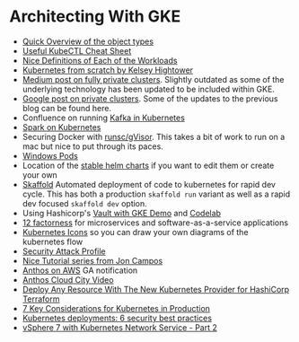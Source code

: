 # Architecting With GKE

- [Quick Overview of the object types](https://medium.com/hashmapinc/30-second-kubernetes-concepts-cheat-sheet-98ba813194cb)
- [Useful KubeCTL Cheat Sheet](https://kubernetes.io/docs/reference/kubectl/cheatsheet/)
- [Nice Definitions of Each of the Workloads](https://www.freecodecamp.org/news/a-friendly-introduction-to-kubernetes-670c50ce4542/)
- [Kubernetes from scratch by Kelsey Hightower](https://github.com/kelseyhightower/kubernetes-the-hard-way)
- [Medium post on fully private clusters](https://medium.com/google-cloud/completely-private-gke-clusters-with-no-internet-connectivity-945fffae1ccd). Slightly outdated as some of the underlying technology has been updated to be included within GKE.
- [Google post on private clusters](https://cloud.google.com/kubernetes-engine/docs/how-to/private-clusters). Some of the updates to the previous blog can be found here.
- Confluence on running [Kafka in Kubernetes](https://www.confluent.io/blog/apache-kafka-kubernetes-could-you-should-you)
- [Spark on Kubernetes](https://spark.apache.org/docs/latest/running-on-kubernetes.html)
- Securing Docker with [runsc/gVisor](https://github.com/google/gvisor). This takes a bit of work to run on a mac but nice to put through its paces.
- [Windows Pods](https://cloud.google.com/blog/products/containers-kubernetes/how-to-deploy-a-windows-container-on-google-kubernetes-engine)
- Location of the [stable helm charts](https://github.com/helm/charts) if you want to edit them or create your own
- [Skaffold](https://skaffold.dev/) Automated deployment of code to kubernetes for rapid dev cycle. This has both a production `skaffold run` variant as well as a rapid dev focused `skaffold dev` option.
- Using Hashicorp's [Vault with GKE Demo](https://github.com/GoogleCloudPlatform/gke-vault-demo) and [Codelab](https://codelabs.developers.google.com/codelabs/vault-on-gke/index.html)
- [12 factorness](https://12factor.net/) for microservices and software-as-a-service applications
- [Kubernetes Icons](https://github.com/kubernetes/community/tree/master/icons) so you can draw your own diagrams of the kubernetes flow
- [Security Attack Profile](https://www.schneier.com/blog/archives/2020/04/kubernetes_secu.html)
- [Nice Tutorial series from Jon Campos](https://github.com/jonbcampos/kubernetes-series)
- [Anthos on AWS](https://techcrunch.com/2020/04/22/google-clouds-fully-managed-anthos-is-now-generally-available-for-aws/) GA notification
- [Anthos Cloud City Video](https://showcase.withgoogle.com/demo/cloud-city)
- [Deploy Any Resource With The New Kubernetes Provider for HashiCorp Terraform](https://www.hashicorp.com/blog/deploy-any-resource-with-the-new-kubernetes-provider-for-hashicorp-terraform/)
- [7 Key Considerations for Kubernetes in Production](https://www.tigera.io/blog/7-key-considerations-for-kubernetes-in-production/)
- [Kubernetes deployments: 6 security best practices](https://enterprisersproject.com/article/2020/5/kubernetes-deployments-6-security-best-practices)
- [vSphere 7 with Kubernetes Network Service - Part 2](https://www.youtube.com/watch?v=sd-qIemVLvo)